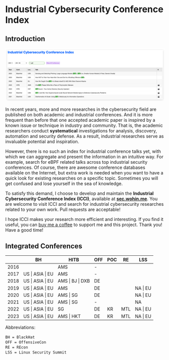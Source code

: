 # Industrial Cybersecurity Conference Index

## Introduction

![](static/example.png)

In recent years, more and more researches in the cybersecurity field are published on both academic and industrial conferences. And it is more frequent than before that one accepted academic paper is inspired by a known issue or technique in industry and community. That is, the academic researchers conduct **systematical** investigations for analysis, discovery, automation and security defense. As a result, industrial researches serve as invaluable potential and inspiration.

However, there is no such an index for industrial conference talks yet, with which we can aggregate and present the information in an intuitive way. For example, search for eBPF related talks across top industrial security conferences. Of course, there are awesome conference databases available on the Internet, but extra work is needed when you want to have a quick look for existing researches on a specific topic. Sometimes you will get confused and lose yourself in the sea of knowledge.

To satisfy this demand, I choose to develop and maintain the **Industrial Cybersecurity Conference Index (ICCI)**, available at [**sec.wohin.me**](https://sec.wohin.me). You are welcome to visit ICCI and search for industrial cybersecurity researches related to your own work. Pull requests are acceptable!

I hope ICCI makes your research more efficient and interesting. If you find it useful, you can [buy me a coffee](https://www.buymeacoffee.com/wohin) to support me and this project. Thank you! Have a good time!

## Integrated Conferences

|      | BH   | HITB       | OFF | POC  | RE | LSS   |
| ---- | ---------- | ---------- | ------------ | ---- | ----- | ----- |
| 2016 |  |  AMS          |    -          |      |       |       |
| 2017 | US \| ASIA \| EU |  AMS          |    -          |      |       |       |
| 2018 | US \| ASIA \| EU | AMS \| BJ \| DXB | DE           |      |       |       |
| 2019 | US \| ASIA \| EU | AMS        | DE           |      |       | NA \| EU |
| 2020 | US \| ASIA \| EU | AMS \| SG     | DE           |      |       | NA \| EU |
| 2021 | US \| ASIA \| EU | AMS \| SG     |     -         |      |       | NA    |
| 2022 | US \| ASIA \| EU | SG         | DE           | KR   | MTL   | NA \| EU |
| 2023 | US \| ASIA \| EU | AMS \| HKT    | DE           | KR   | MTL   | NA \| EU |

Abbreviations:

```
BH = BlackHat
OFF = OffensiveCon
RE = REcon
LSS = Linux Security Summit
```
